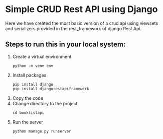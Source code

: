 # Simple CRUD Rest API using Django
Here we have created the most basic version of a crud api using viewsets and serializers provided in the rest_framework of django Rest Api.

## Steps to run this in your local system:
1. Create a virtual environment
   ```
   python -m venv env
   ```
2. Install packages
   ```
   pip install django
   pip install djangorestapiframework
   ```
3. Copy the code
4. Change directory to the project
   ```
   cd booklistapi
   ```
5. Run the server
   ```
   python manage.py runserver
   ```
